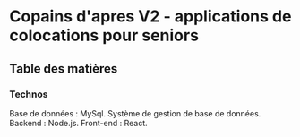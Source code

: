 # Copains d'apres V2 - applications de colocations pour seniors
## Table des matières
### Technos
Base de données : MySql.
Système de gestion de base de données.
Backend : Node.js.
Front-end : React.


